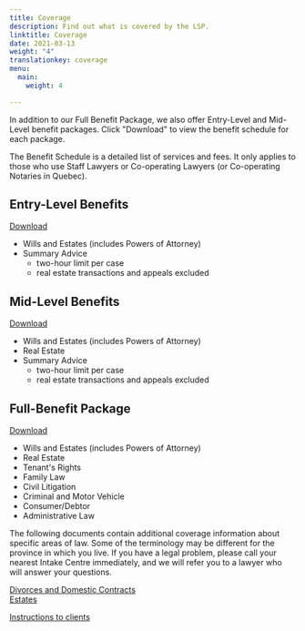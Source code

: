```yaml
---
title: Coverage
description: Find out what is covered by the LSP.
linktitle: Coverage
date: 2021-03-13
weight: "4"
translationkey: coverage
menu:
  main:
    weight: 4

---
```

In addition to our Full Benefit Package, we also offer Entry-Level and Mid-Level benefit packages. Click "Download" to view the benefit schedule for each package.

The Benefit Schedule is a detailed list of services and fees. It only applies to those who use Staff Lawyers or Co-operating Lawyers (or Co-operating Notaries in Quebec).

## Entry-Level Benefits

[Download](/pdf/Benefit%20Schedule%20(ENTRY)%202020_01_01.pdf)

* Wills and Estates (includes Powers of Attorney)
* Summary Advice
  * two-hour limit per case
  * real estate transactions and appeals excluded

## Mid-Level Benefits

[Download](/pdf/Benefit%20Schedule%20(MID-LEVEL)%202020_07_01.pdf)

* Wills and Estates (includes Powers of Attorney)
* Real Estate
* Summary Advice
  * two-hour limit per case
  * real estate transactions and appeals excluded

## Full-Benefit Package

[Download](/pdf/Benefit%20Schedule%20(FULL)%202020_07_01.pdf)

* Wills and Estates (includes Powers of Attorney)
* Real Estate
* Tenant's Rights
* Family Law
* Civil Litigation
* Criminal and Motor Vehicle
* Consumer/Debtor
* Administrative Law

The following documents contain additional coverage information about specific areas of law. Some of the terminology may be different for the province in which you live. If you have a legal problem, please call your nearest Intake Centre immediately, and we will refer you to a lawyer who will answer your questions.

[Divorces and Domestic Contracts](/pdf/divorce%202013.pdf)  
[Estates](/pdf/estates%202013.pdf)

[Instructions to clients](/uploads/01-instructions-to-will-clients-2018.pdf)